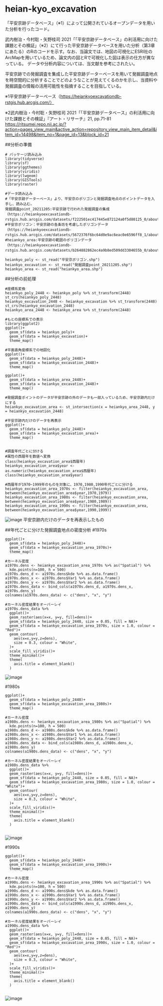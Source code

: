 # heian-kyo_excavation
「平安京跡データベース」（※1）によって公開されているオープンデータを用いた分析を行ったコード。

武内樹治・今村聡・矢野桂司 2021「「平安京跡データベース」の利活用に向けた課題とその検証」（※2）にて行った平安京跡データベースを用いた分析（第3章にあたる）のRのコードを示す。なお、当論文では、地図の可視化にESRI社のArcMapを用いているため、論文内の図とRで可視化した図は表示の仕方が異なっている。
データや分析内容については、当文献を参考にされたい。


平安京跡での発掘調査を集成した平安京跡データーベースを用いて発掘調査地点を時空間的に分析することでどのようなことが見えてくるのかを示し、当資料や発掘調査の情報の活用可能性を指摘することを目指している。


※1平安京跡データーベース（https://heiankyoexcavationdb-rstgis.hub.arcgis.com/）

※2武内樹治・今村聡・矢野桂司 2021「「平安京跡データベース」の利活用に向けた課題とその検証」『アート・リサーチ』21, pp.71-81
https://ritsumei.repo.nii.ac.jp/?action=pages_view_main&active_action=repository_view_main_item_detail&item_id=14498&item_no=1&page_id=13&block_id=21




##分析の準備
```{r}
# パッケージ読み込み
library(tidyverse)
library(sf)
library(ggthemes)
library(viridis)
library(lwgeom)
library(GISTools)
library(raster)

#データ読み込み
#「平安京跡データーベース」より、平安京のポリゴンと発掘調査地点のポイントデータを入手し、読み込む。
発掘調査point_20211205:平安京跡で行われた発掘調査の集成（https://heiankyoexcavationdb-rstgis.hub.arcgis.com/datasets/f222501ec417445e872124a0f5d80125_0/about）
#平安京ポリゴン：平安京跡の各条坊を考慮したポリゴンデータ（https://heiankyoexcavationdb-rstgis.hub.arcgis.com/datasets/5672376f6bc64d0e9ac6eac0e6596ff8_1/about）
#heiankyo_area:平安京跡の範囲のポリゴンデータ（https://heiankyoexcavationdb-rstgis.hub.arcgis.com/datasets/b264882862ec4a9b8ed509dd3304655b_0/about）

heiankyo_poly <- st_read("平安京ポリゴン.shp")
heiankyo_excavation <- st_read("発掘調査point_20211205.shp")
heiankyo_area <- st_read("heiankyo_area.shp")
```


##分析の前処理
```{r}
#座標系変換
heiankyo_poly_2448 <- heiankyo_poly %>% st_transform(2448)
st_crs(heiankyo_poly_2448)
heiankyo_excavation_2448 <- heiankyo_excavation %>% st_transform(2448)
st_crs(heiankyo_excavation_2448)
heiankyo_area_2448 <- heiankyo_area %>% st_transform(2448)

#もとの座標系での表示
library(ggplot2)
ggplot()+
  geom_sf(data = heiankyo_poly)+
  geom_sf(data = heiankyo_excavation)+
  theme_map()

#平面直角座標系での地図化
ggplot()+
  geom_sf(data = heiankyo_poly_2448)+
  geom_sf(data = heiankyo_excavation_2448)+
  theme_map()

ggplot()+
  geom_sf(data = heiankyo_area_2448)+
  geom_sf(data = heiankyo_excavation_2448)+
  theme_map()

#発掘調査ポイントのデータが平安京跡の外のデータも一部入っているため、平安京跡内だけにする
heiankyo_excavation_area <- st_intersection(x = heiankyo_area_2448, y = heiankyo_excavation_2448)

#平安京跡内だけのデータを再表示
ggplot()+
  geom_sf(data = heiankyo_poly_2448)+
  geom_sf(data = heiankyo_excavation_area)+
  theme_map()


#調査年代ごとに分ける
#属性の西暦年を数値へ変換
class(heiankyo_excavation_area$西暦年)
heiankyo_excavation_area$year <- as.numeric(heiankyo_excavation_area$西暦年)
class(heiankyo_excavation_area$year)

#西暦年が1970~1999年のものを対象に、1970,1980,1990年代ごとに分ける
heiankyo_excavation_area_1970s <- filter(heiankyo_excavation_area, between(heiankyo_excavation_area$year,1970,1979))
heiankyo_excavation_area_1980s <- filter(heiankyo_excavation_area, between(heiankyo_excavation_area$year,1980,1989))
heiankyo_excavation_area_1990s <- filter(heiankyo_excavation_area, between(heiankyo_excavation_area$year,1990,1999))
```

![image](https://user-images.githubusercontent.com/54834814/169643973-6f583005-19c4-4bbc-9324-5ee33e775d7e.png)
平安京跡内だけのデータを再表示したもの


##年代ごとに分けた発掘調査地点の密度分析
#1970s
```{r}
ggplot()+
  geom_sf(data = heiankyo_poly_2448)+
  geom_sf(data = heiankyo_excavation_area_1970s)+
  theme_map()

#カーネル密度
a1970s.dens <- heiankyo_excavation_area_1970s %>% as("Spatial") %>% 
  kde.points(n=100, h = 500)
a1970s.dens_d <- a1970s.dens$kde %>% as.data.frame()
a1970s.dens_x <- a1970s.dens$Var1 %>% as.data.frame()
a1970s.dens_y <- a1970s.dens$Var2 %>% as.data.frame()
a1970s.dens_data <- bind_cols(a1970s.dens_d, a1970s.dens_x, a1970s.dens_y)
colnames(a1970s.dens_data) <- c("dens", "x", "y")

#カーネル密度結果をオーバーレイ
a1970s.dens_data %>% 
  ggplot()+
  geom_raster(aes(x=x, y=y, fill=dens))+
  geom_sf(data = heiankyo_poly_2448, size = 0.05, fill = NA)+
  geom_sf(data = heiankyo_excavation_area_1970s, size = 1.0, colour = "Red")+
  geom_contour(
    aes(x=x,y=y,z=dens),
    size = 0.3, colour = "White",
  )+
  scale_fill_viridis()+
  theme_minimal()+
  theme(
    axis.title = element_blank()
  )

```

![image](https://user-images.githubusercontent.com/54834814/169643862-ca2f8d99-7cba-4a5f-b28c-0786e757bf93.png)

#1980s
```{r}
ggplot()+
  geom_sf(data = heiankyo_poly_2448)+
  geom_sf(data = heiankyo_excavation_area_1980s)+
  theme_map()

#カーネル密度
a1980s.dens <- heiankyo_excavation_area_1980s %>% as("Spatial") %>% 
  kde.points(n=100, h = 500)
a1980s.dens_d <- a1980s.dens$kde %>% as.data.frame()
a1980s.dens_x <- a1980s.dens$Var1 %>% as.data.frame()
a1980s.dens_y <- a1980s.dens$Var2 %>% as.data.frame()
a1980s.dens_data <- bind_cols(a1980s.dens_d, a1980s.dens_x, a1980s.dens_y)
colnames(a1980s.dens_data) <- c("dens", "x", "y")

#カーネル密度結果をオーバーレイ
a1980s.dens_data %>% 
  ggplot()+
  geom_raster(aes(x=x, y=y, fill=dens))+
  geom_sf(data = heiankyo_poly_2448, size = 0.05, fill = NA)+
  geom_sf(data = heiankyo_excavation_area_1980s, size = 1.0, colour = "White")+
  geom_contour(
    aes(x=x,y=y,z=dens),
    size = 0.3, colour = "White",
  )+
  scale_fill_viridis()+
  theme_minimal()+
  theme(
    axis.title = element_blank()
  )
  
```
  ![image](https://user-images.githubusercontent.com/54834814/169643876-06a6911c-a506-4ed7-8f16-ff691f42512a.png)
  
#1990s
```{r}
ggplot()+
  geom_sf(data = heiankyo_poly_2448)+
  geom_sf(data = heiankyo_excavation_area_1990s)+
  theme_map()

#カーネル密度
a1990s.dens <- heiankyo_excavation_area_1990s %>% as("Spatial") %>% 
  kde.points(n=100, h = 500)
a1990s.dens_d <- a1990s.dens$kde %>% as.data.frame()
a1990s.dens_x <- a1990s.dens$Var1 %>% as.data.frame()
a1990s.dens_y <- a1990s.dens$Var2 %>% as.data.frame()
a1990s.dens_data <- bind_cols(a1990s.dens_d, a1990s.dens_x, a1990s.dens_y)
colnames(a1990s.dens_data) <- c("dens", "x", "y")

#カーネル密度結果をオーバーレイ
a1990s.dens_data %>% 
  ggplot()+
  geom_raster(aes(x=x, y=y, fill=dens))+
  geom_sf(data = heiankyo_poly_2448, size = 0.05, fill = NA)+
  geom_sf(data = heiankyo_excavation_area_1990s, size = 1.0, colour = "Red")+
  geom_contour(
    aes(x=x,y=y,z=dens),
    size = 0.3, colour = "White",
  )+
  scale_fill_viridis()+
  theme_minimal()+
  theme(
    axis.title = element_blank()
  )


```
  ![image](https://user-images.githubusercontent.com/54834814/169643891-445b77b2-6939-45d5-83ee-b5754c2fc501.png)
